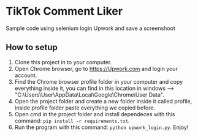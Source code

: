 # TikTok Comment Liker

Sample code using selenium login Upwork and save a screenshoot

## How to setup

1. Clone this project in to your computer.
2. Open Chrome browser, go to https://Upwork.com and login your account.
3. Find the Chrome browser profile folder in your computer and copy everything inside it, you can find in this location in windows --> "C:\Users\User\AppData\Local\Google\Chrome\User Data".
4. Open the project folder and create a new folder inside it called profile, inside profile folder paste everything we copied before.
5. Open cmd in the project folder and install dependeces with this command: `pip install -r requirements.txt`.
7. Run the program with this command: `python upwork_login.py`.
   Enjoy!

